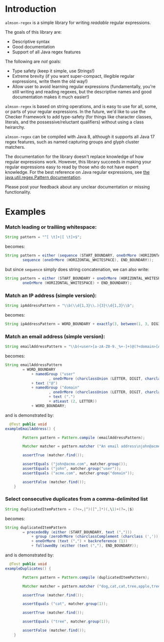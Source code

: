 # Introduction

`almson-regex` is a simple library for writing *readable* regular expressions.

The goals of this library are:

- Descriptive syntax
- Good documentation
- Support of all Java regex features

The following are *not* goals:

- Type safety (keep it simple, use Strings!)
- Extreme brevity (if you want super-compact, illegible regular expressions, write them the old way!)
- Allow user to avoid learning regular expressions (fundamentally, you're still writing and reading regexes, but the descriptive names and good documentation makes it much easier!)

`almson-regex` is based on string operations, and is easy to use for all, some, or parts of your regular expressions. In the future, we'd like to use the Checker Framework to add type-safety (for things like character classes, literals, and the possessive/reluctant qualifiers) without using a class heirarchy.

`almson-regex` can be compiled with Java 8, although it supports all Java 17 regex features, such as named capturing groups and glyph cluster matchers.

The documentation for the library doesn't replace knowledge of how regular expressions work. 
However, this library succeeds in making your regular expressions easy to read
by those who do not have expert knowledge. For the best reference on Java regular expressions, see [the java.util.regex.Pattern documentation](https://docs.oracle.com/en/java/javase/17/docs/api/java.base/java/util/regex/Pattern.html).

Please post your feedback about any unclear documentation or missing functionality.

# Examples

### Match leading or trailiing whitespace:

```java
String pattern = "^[ \t]+|[ \t]+$";
```

becomes:

```java
String pattern = either (sequence (START_BOUNDARY, oneOrMore (HORIZONTAL_WHITESPACE)),
        sequence (oneOrMore (HORIZONTAL_WHITESPACE), END_BOUNDARY));
```

but since `sequence` simply does string concatenation, we can also write:

```java
String pattern = either (START_BOUNDARY + oneOrMore (HORIZONTAL_WHITESPACE),
        oneOrMore (HORIZONTAL_WHITESPACE) + END_BOUNDARY);
```

### Match an IP address (simple version):

```java
String ipAddressPattern = "\\b(\\d{1,3}\\.){3}\\d{1,3}\\b";
```

becomes:

```java
String ipAddressPattern = WORD_BOUNDARY + exactly(3, between(1, 3, DIGIT) + text(".")) + between (1, 3, DIGIT) + WORD_BOUNDARY
```

### Match an email address (simple version):

```java
String emailAddressPattern = "\\b(<user>[a-zA-Z0-9._%+-]+)@(?<domain>[A-Z0-9.-]+\.\\p{L}{2,})\\b";
```

becomes:

```java
String emailAddressPattern
        = WORD_BOUNDARY
            + namedGroup ("user"
                    , oneOrMore (charclassUnion (LETTER, DIGIT, charclass ('.', '_', '%', '+', '-'))))
            + text ("@")
            + namedGroup ("domain"
                    , oneOrMore (charclassUnion (LETTER, DIGIT, charclass ('.', '-')))
                    + text (".")
                    + atLeast (2, LETTER))
            + WORD_BOUNDARY;
```

and is demonstrated by:

```java
  @Test public void
exampleEmailAddress() {

        Pattern pattern = Pattern.compile (emailAddressPattern);

        Matcher matcher = pattern.matcher ("An email address\njohn@acme.com");

        assertTrue (matcher.find());

        assertEquals ("john@acme.com", matcher.group());
        assertEquals ("john", matcher.group("user"));
        assertEquals ("acme.com", matcher.group("domain"));

        assertFalse (matcher.find());
    }
```

### Select consecutive duplicates from a comma-delimited list

```java
String duplicatedItemPattern = (?<=,|^)([^,]*)(,\1)+(?=,|$)
```

becomes:

```java
String duplicatedItemPattern
        = precededBy (either (START_BOUNDARY, text (",")))
            + group (zeroOrMore (charclassComplement (charclass (','))))
            + oneOrMore (text (",") + backreference (1))
            + followedBy (either (text (","), END_BOUNDARY));
```

and is demonstrated by:

```java
  @Test public void
exampleDuplicates() {

        Pattern pattern = Pattern.compile (duplicatedItemPattern);

        Matcher matcher = pattern.matcher ("dog,cat,cat,tree,apple,tree,tree,tree");

        assertTrue (matcher.find());

        assertEquals ("cat", matcher.group(1));

        assertTrue (matcher.find());

        assertEquals ("tree", matcher.group(1));

        assertFalse (matcher.find());
    }
```
